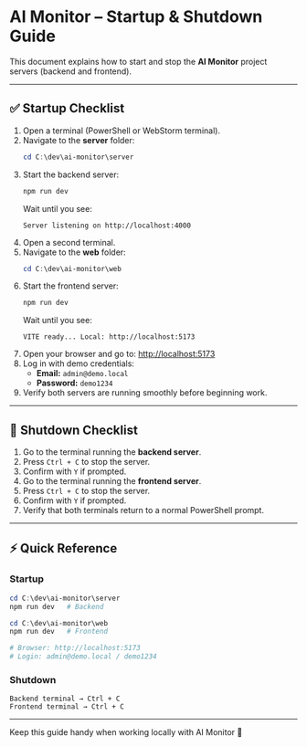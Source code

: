 # AI Monitor – Startup & Shutdown Guide

This document explains how to start and stop the **AI Monitor** project servers (backend and frontend).

---

## ✅ Startup Checklist

1. Open a terminal (PowerShell or WebStorm terminal).
2. Navigate to the **server** folder:
   ```powershell
   cd C:\dev\ai-monitor\server
   ```
3. Start the backend server:
   ```powershell
   npm run dev
   ```
   Wait until you see:
   ```
   Server listening on http://localhost:4000
   ```
4. Open a second terminal.
5. Navigate to the **web** folder:
   ```powershell
   cd C:\dev\ai-monitor\web
   ```
6. Start the frontend server:
   ```powershell
   npm run dev
   ```
   Wait until you see:
   ```
   VITE ready... Local: http://localhost:5173
   ```
7. Open your browser and go to: [http://localhost:5173](http://localhost:5173)
8. Log in with demo credentials:
   - **Email:** `admin@demo.local`
   - **Password:** `demo1234`
9. Verify both servers are running smoothly before beginning work.

---

## 🛑 Shutdown Checklist

1. Go to the terminal running the **backend server**.
2. Press `Ctrl + C` to stop the server.
3. Confirm with `Y` if prompted.
4. Go to the terminal running the **frontend server**.
5. Press `Ctrl + C` to stop the server.
6. Confirm with `Y` if prompted.
7. Verify that both terminals return to a normal PowerShell prompt.

---

## ⚡ Quick Reference

### Startup
```powershell
cd C:\dev\ai-monitor\server
npm run dev   # Backend

cd C:\dev\ai-monitor\web
npm run dev   # Frontend

# Browser: http://localhost:5173
# Login: admin@demo.local / demo1234
```

### Shutdown
```text
Backend terminal → Ctrl + C
Frontend terminal → Ctrl + C
```

---

Keep this guide handy when working locally with AI Monitor 🚀
